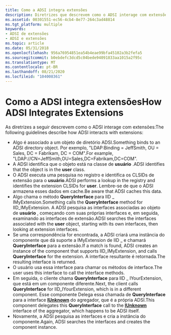 ```yaml
---
title: Como a ADSI integra extensões
description: Diretrizes que descrevem como o ADSI interage com extensões.
ms.assetid: 00301551-ec56-4cb4-8e77-264c3ad48814
ms.tgt_platform: multiple
keywords:
- ADSI de extensões
- ADSI e extensões
ms.topic: article
ms.date: 05/31/2018
ms.openlocfilehash: 956a76954851ea54b4eae99bfa45102a3b2fefa5
ms.sourcegitcommit: b0ebdefc3dcd5c04bede94091833aa1015a2f95c
ms.translationtype: MT
ms.contentlocale: pt-BR
ms.lasthandoff: 08/21/2020
ms.locfileid: "104008361"
---
```

# <a name="how-adsi-integrates-extensions"></a><span data-ttu-id="3da0f-105">Como a ADSI integra extensões</span><span class="sxs-lookup"><span data-stu-id="3da0f-105">How ADSI Integrates Extensions</span></span>

<span data-ttu-id="3da0f-106">As diretrizes a seguir descrevem como o ADSI interage com extensões:</span><span class="sxs-lookup"><span data-stu-id="3da0f-106">The following guidelines describe how ADSI interacts with extensions:</span></span>

-   <span data-ttu-id="3da0f-107">Algo é associado a um objeto de diretório ADSI.</span><span class="sxs-lookup"><span data-stu-id="3da0f-107">Something binds to an ADSI directory object.</span></span> <span data-ttu-id="3da0f-108">Por exemplo, "LDAP:Binding = JeffSmith, OU = Sales, DC = Fabrikam, DC = COM".</span><span class="sxs-lookup"><span data-stu-id="3da0f-108">For example, "LDAP://CN=JeffSmith,OU=Sales,DC=Fabrikam,DC=COM".</span></span>
-   <span data-ttu-id="3da0f-109">A ADSI identifica que o objeto está na classe de **usuário** .</span><span class="sxs-lookup"><span data-stu-id="3da0f-109">ADSI identifies that the object is in the **user** class.</span></span>
-   <span data-ttu-id="3da0f-110">O ADSI executa uma pesquisa no registro e identifica os CLSIDs de extensão para o **usuário**.</span><span class="sxs-lookup"><span data-stu-id="3da0f-110">ADSI performs a lookup in the registry and identifies the extension CLSIDs for **user**.</span></span> <span data-ttu-id="3da0f-111">Lembre-se de que o ADSI armazena esses dados em cache.</span><span class="sxs-lookup"><span data-stu-id="3da0f-111">Be aware that ADSI caches this data.</span></span>
-   <span data-ttu-id="3da0f-112">Algo chama o método **QueryInterface** para IID \_ IMyExtension.</span><span class="sxs-lookup"><span data-stu-id="3da0f-112">Something calls the **QueryInterface** method for IID\_IMyExtension.</span></span> <span data-ttu-id="3da0f-113">A ADSI pesquisa as interfaces associadas ao objeto de **usuário** , começando com suas próprias interfaces e, em seguida, examinando as interfaces de extensão.</span><span class="sxs-lookup"><span data-stu-id="3da0f-113">ADSI searches the interfaces associated with the **user** object, starting with its own interfaces, then looking at extension interfaces.</span></span>
-   <span data-ttu-id="3da0f-114">Se uma correspondência for encontrada, a ADSI criará uma instância do componente que dá suporte a IMyExtension de IID \_ e chamará **QueryInterface** para a extensão.</span><span class="sxs-lookup"><span data-stu-id="3da0f-114">If a match is found, ADSI creates an instance of the component that supports IID\_IMyExtension, and calls **QueryInterface** for the extension.</span></span> <span data-ttu-id="3da0f-115">A interface resultante é retornada.</span><span class="sxs-lookup"><span data-stu-id="3da0f-115">The resulting interface is returned.</span></span>
-   <span data-ttu-id="3da0f-116">O usuário usa essa interface para chamar os métodos de interface.</span><span class="sxs-lookup"><span data-stu-id="3da0f-116">The user uses this interface to call the interface methods.</span></span>
-   <span data-ttu-id="3da0f-117">Em seguida, o cliente chama **QueryInterface** para IID \_ IYourExtension, que está em um componente diferente.</span><span class="sxs-lookup"><span data-stu-id="3da0f-117">Next, the client calls **QueryInterface** for IID\_IYourExtension, which is in a different component.</span></span> <span data-ttu-id="3da0f-118">Esse componente Delega essa chamada de **QueryInterface** para a interface [**IUnknown**](/windows/win32/api/unknwn/nn-unknwn-iunknown) do agregador, que é a própria ADSI.</span><span class="sxs-lookup"><span data-stu-id="3da0f-118">This component delegates this **QueryInterface** call to the [**IUnknown**](/windows/win32/api/unknwn/nn-unknwn-iunknown) interface of the aggregator, which happens to be ADSI itself.</span></span>
-   <span data-ttu-id="3da0f-119">Novamente, a ADSI pesquisa as interfaces e cria a instância do componente.</span><span class="sxs-lookup"><span data-stu-id="3da0f-119">Again, ADSI searches the interfaces and creates the component instance.</span></span>

 

 